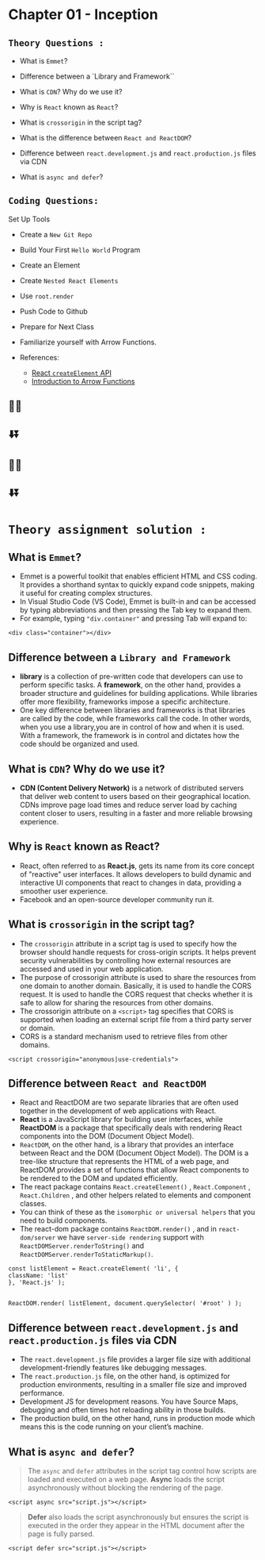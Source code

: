 # Chapter 01 - Inception

## `Theory Questions :`

- What is `Emmet`?

- Difference between a `Library and Framework``

- What is `CDN`? Why do we use it?

- Why is `React` known as `React`?

- What is `crossorigin` in the script tag?

- What is the difference between `React and ReactDOM`?

- Difference between `react.development.js` and `react.production.js` files via CDN

- What is `async and defer`?

## `Coding Questions: `

Set Up Tools

- Create a `New Git Repo`

- Build Your First `Hello World` Program

- Create an Element

- Create `Nested React Elements`

- Use `root.render`

- Push Code to Github

- Prepare for Next Class

- Familiarize yourself with Arrow Functions.
- References:

  - [React `createElement` API](https://react.dev/reference/react/createElement)
  - [Introduction to Arrow Functions](https://www.youtube.com/watch?v=IrHmpdORLu8)

## 🔽⏬

## ⬇️⏬

## 🔽⏬

## ⬇️⏬

# `Theory assignment solution :`

## What is `Emmet`?

- Emmet is a powerful toolkit that enables efficient HTML and CSS coding. It provides a shorthand syntax to quickly expand code snippets, making it useful for creating complex structures.
- In Visual Studio Code (VS Code), Emmet is built-in and can be accessed by typing abbreviations and then pressing the Tab key to expand them.
- For example, typing `"div.container"` and pressing Tab will expand to:

`<div class="container"></div> `

## Difference between a `Library and Framework`

- **library** is a collection of pre-written code that developers can use to perform specific tasks. A **framework**, on the other hand, provides a broader structure and guidelines for building applications. While libraries offer more flexibility, frameworks impose a specific architecture.
- One key difference between libraries and frameworks is that libraries are called by the code, while frameworks call the code. In other words, when you use a library,you are in control of how and when it is used. With a framework, the framework is in control and dictates how the code should be organized and used.

## What is `CDN`? Why do we use it?

- **CDN (Content Delivery Network)** is a network of distributed servers that deliver web content to users based on their geographical location. CDNs improve page load times and reduce server load by caching content closer to users, resulting in a faster and more reliable browsing experience.

## Why is `React` known as React?

- React, often referred to as **React.js**, gets its name from its core concept of "reactive" user interfaces. It allows developers to build dynamic and interactive UI components that react to changes in data, providing a smoother user experience.
- Facebook and an open-source developer community run it.

## What is `crossorigin` in the script tag?

- The `crossorigin` attribute in a script tag is used to specify how the browser should handle requests for cross-origin scripts. It helps prevent security vulnerabilities by controlling how external resources are accessed and used in your web application.
- The purpose of crossorigin attribute is used to share the resources from one domain to another domain. Basically, it is used to handle the CORS request. It is used to handle the CORS request that checks whether it is safe to allow for sharing the resources from other domains.
- The crossorigin attribute on a `<script>` tag specifies that CORS is supported when loading an external script file from a third party server or domain.
- CORS is a standard mechanism used to retrieve files from other domains.

`<script crossorigin="anonymous|use-credentials">`

## Difference between `React and ReactDOM`

- React and ReactDOM are two separate libraries that are often used together in the development of web applications with React.
- **React** is a JavaScript library for building user interfaces, while **ReactDOM** is a package that specifically deals with rendering React components into the DOM (Document Object Model).
- `ReactDOM`, on the other hand, is a library that provides an interface between React and the DOM (Document Object Model). The DOM is a tree-like structure that
  represents the HTML of a web page, and ReactDOM provides a set of functions that allow React components to be rendered to the DOM and updated efficiently.
- The react package contains `React.createElement()` , `React.Component` , `React.Children` , and other helpers related to elements and component classes.
- You can think of these as the `isomorphic or universal helpers` that you need to build components.
- The react-dom package contains `ReactDOM.render()` , and in `react-dom/server` we have `server-side rendering` support with `ReactDOMServer.renderToString()` and `ReactDOMServer.renderToStaticMarkup()`.

```
const listElement = React.createElement( 'li', {
className: 'list'
}, 'React.js' );


ReactDOM.render( listElement, document.querySelector( '#root' ) );
```

## Difference between `react.development.js` and `react.production.js` files via CDN

- The `react.development.js` file provides a larger file size with additional development-friendly features like debugging messages.
- The `react.production.js` file, on the other hand, is optimized for production environments, resulting in a smaller file size and improved performance.
- Development JS for development reasons. You have Source Maps, debugging and often times hot reloading ability in those builds.
- The production build, on the other hand, runs in production mode which means this is the code running on your client’s machine.

## What is `async and defer`?

> The `async` and `defer` attributes in the script tag control how scripts are loaded and executed on a web page.
 **Async** loads the script asynchronously without blocking the rendering of the page.

 `<script async src="script.js"></script>`

> **Defer** also loads the script asynchronously but ensures the script is executed in the order they appear in the HTML document after the page is fully parsed.

 `<script defer src="script.js"></script>`
